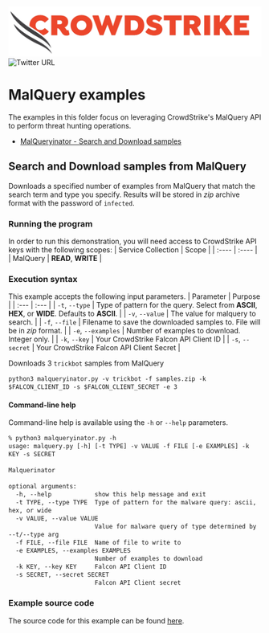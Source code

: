 ![CrowdStrike Falcon](https://raw.githubusercontent.com/CrowdStrike/falconpy/main/docs/asset/cs-logo.png)
![Twitter URL](https://img.shields.io/twitter/url?label=Follow%20%40CrowdStrike&style=social&url=https%3A%2F%2Ftwitter.com%2FCrowdStrike)

# MalQuery examples
The examples in this folder focus on leveraging CrowdStrike's MalQuery API to perform threat hunting operations.
- [MalQueryinator - Search and Download samples](#search-and-download-samples-from-malquery)

## Search and Download samples from MalQuery
Downloads a specified number of examples from MalQuery that match the search term and type you specify.
Results will be stored in _zip_ archive format with the password of `infected`.

### Running the program
In order to run this demonstration, you will need access to CrowdStrike API keys with the following scopes:
| Service Collection | Scope |
| :---- | :---- |
| MalQuery | __READ__, __WRITE__ |

### Execution syntax
This example accepts the following input parameters.
| Parameter | Purpose |
| :--- | :--- |
| `-t`, `--type` | Type of pattern for the query. Select from __ASCII__, __HEX__, or __WIDE__. Defaults to __ASCII__. |
| `-v`, `--value` | The value for malquery to search. |
| `-f`, `--file` | Filename to save the downloaded samples to. File will be in _zip_ format. |
| `-e`, `--examples` | Number of examples to download. Integer only. |
| `-k`, `--key` | Your CrowdStrike Falcon API Client ID |
| `-s`, `--secret` | Your CrowdStrike Falcon API Client Secret |

Downloads 3 `trickbot` samples from MalQuery
```shell
python3 malqueryinator.py -v trickbot -f samples.zip -k $FALCON_CLIENT_ID -s $FALCON_CLIENT_SECRET -e 3
```

#### Command-line help
Command-line help is available using the `-h` or `--help` parameters.

```shell
% python3 malqueryinator.py -h
usage: malquery.py [-h] [-t TYPE] -v VALUE -f FILE [-e EXAMPLES] -k KEY -s SECRET

Malquerinator

optional arguments:
  -h, --help            show this help message and exit
  -t TYPE, --type TYPE  Type of pattern for the malware query: ascii, hex, or wide
  -v VALUE, --value VALUE
                        Value for malware query of type determined by --t/--type arg
  -f FILE, --file FILE  Name of file to write to
  -e EXAMPLES, --examples EXAMPLES
                        Number of examples to download
  -k KEY, --key KEY     Falcon API Client ID
  -s SECRET, --secret SECRET
                        Falcon API Client secret
```

### Example source code
The source code for this example can be found [here](malqueryinator.py).
